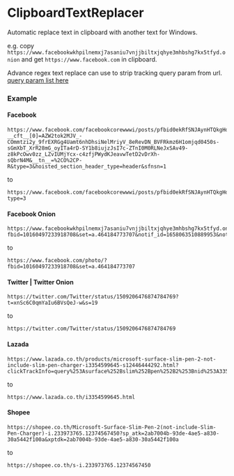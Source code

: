 # ClipboardTextReplacer

Automatic replace text in clipboard with another text for Windows.

e.g. copy `https://www.facebookwkhpilnemxj7asaniu7vnjjbiltxjqhye3mhbshg7kx5tfyd.onion` and get `https://www.facebook.com` in clipboard.

Advance regex text replace can use to strip tracking query param from url. [query param list here](Program.cs#L96-L113)

### Example

#### Facebook
```
https://www.facebook.com/facebookcorewwwi/posts/pfbid0ekRfSNJAynHTQkgHd7F3n9CdutckYt6jomBf6r9Kfj68Q7nZ1WeLDAks57AZjeEpl?__cft__[0]=AZW2tok2MJV_-COmmtzi2y_9frEXRGg4Uamt6nhDhsiNelMriyV_8eRevDN_BVFRkmz6H1omjqd0450s-sGmXbT_XrR28mG_oyITa4rD-SY1b8iujzJsI7c-ZTnI0M0RLNeJxSAv49-z8kPcOwv0zz_LZvIUMjYcx-c4zfjPWydKJeavwTetD2vDrXh-sQbrN4M&__tn__=%2CO%2CP-R&type=3&hoisted_section_header_type=header&sfnsn=1
```
to
```
https://www.facebook.com/facebookcorewwwi/posts/pfbid0ekRfSNJAynHTQkgHd7F3n9CdutckYt6jomBf6r9Kfj68Q7nZ1WeLDAks57AZjeEpl?type=3
```
#### Facebook Onion

```
https://www.facebookwkhpilnemxj7asaniu7vnjjbiltxjqhye3mhbshg7kx5tfyd.onion/photo/?fbid=10160497233918708&set=a.464184773707&notif_id=1658063510889953&notif_t=feedback_reaction_generic&ref=notif
```
to
```
https://www.facebook.com/photo/?fbid=10160497233918708&set=a.464184773707
```

#### Twitter | Twitter Onion

```
https://twitter.com/Twitter/status/1509206476874784769?t=xnSc6C0qmYaIu6BVsQeJ-w&s=19
```
to
```
https://twitter.com/Twitter/status/1509206476874784769
```

 #### Lazada
```
https://www.lazada.co.th/products/microsoft-surface-slim-pen-2-not-include-slim-pen-charger-i3354599645-s12446444292.html?clickTrackInfo=query%253Asurface%252Bslim%252Bpen%252B2%253Bnid%253A3354599645%253Bsrc%253ALazadaMainSrp%253Brn%253Ab306ac14c9bc553ad8361eba52a205b2%253Bregion%253Ath%253Bsku%253A3354599645_TH%253Bprice%253A4750.00%253Bclient%253Adesktop%253Bsupplier_id%253A100179033810%253Basc_category_id%253A14365%253Bitem_id%253A3354599645%253Bsku_id%253A12446444292%253Bshop_id%253A892503&search=1&spm=a2o4m.searchlist.list.3
```
to
```
https://www.lazada.co.th/i3354599645.html
```

#### Shopee
```
https://shopee.co.th/Microsoft-Surface-Slim-Pen-2(not-include-Slim-Pen-Charger)-i.233973765.12374567450?sp_atk=2ab7004b-93de-4ae5-a830-30a5442f100a&xptdk=2ab7004b-93de-4ae5-a830-30a5442f100a
```
to
```
https://shopee.co.th/s-i.233973765.12374567450
```
